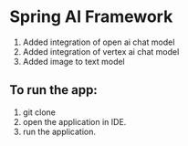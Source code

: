 # Spring AI Framework

1) Added integration of open ai chat model
2) Added integration of vertex ai chat model
3) Added image to text model


## To run the app:
1) git clone <url>
2) open the application in IDE.
3) run the application.
